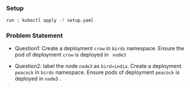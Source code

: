 ### Setup
```sh
run : kubectl apply -f setup.yaml
```

### Problem Statement

- Question1: Create a deployment ```crow``` in ``` birds ``` namespace. Ensure the  pod of deployment ``` crow ``` is deployed in ``` node3```

- Question2: label the node  ``` node3 ``` as ``` bird=india ```. Create a deployment ``` peacock ``` in ``` birds ``` namespace. Ensure pods of deployment ``` peacock ``` is deployed in ``` node3 ``` . 

